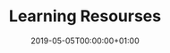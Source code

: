 ---
title: Learning Resourses
linktitle: Learning Resourses
toc: true
type: book
date: "2019-05-05T00:00:00+01:00"


# Prev/next pager order (if `docs_section_pager` enabled in `params.toml`)
weight: 8
---